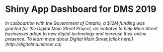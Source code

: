 
# Shiny App Dashboard for DMS 2019 
 

<h6> In collboartion with the Government of Ontario, a $12M funding was granted for the Digital Main Street Project, an inntiatve to help Main Street businesses adopt to new digital technology and increase their online presence. To learn more about Digital Main Street,[click here!](http://digitalmainstreet.ca)<h6>











